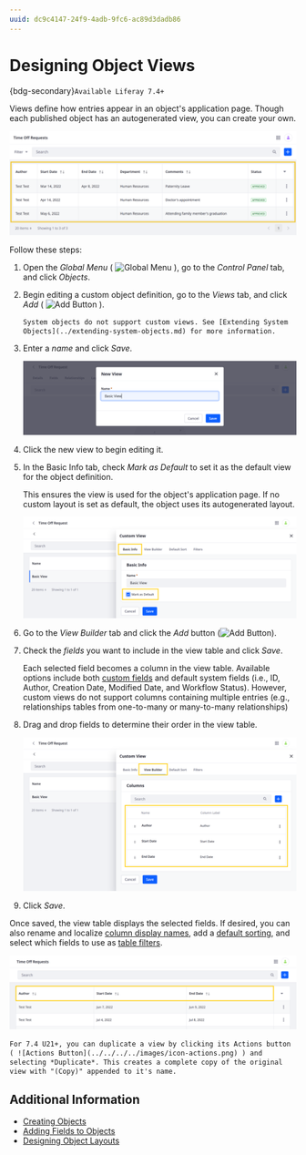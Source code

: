 ```yaml
---
uuid: dc9c4147-24f9-4adb-9fc6-ac89d3dadb86
---
```

# Designing Object Views

{bdg-secondary}`Available Liferay 7.4+`

Views define how entries appear in an object's application page. Though each published object has an autogenerated view, you can create your own.

![Design custom views for displaying object entries.](./designing-object-views/images/01.png)

Follow these steps:

1. Open the *Global Menu* ( ![Global Menu](../../../../images/icon-applications-menu.png) ), go to the *Control Panel* tab, and click *Objects*.

1. Begin editing a custom object definition, go to the *Views* tab, and click *Add* ( ![Add Button](../../../../images/icon-add.png) ).

   ```{note}
   System objects do not support custom views. See [Extending System Objects](../extending-system-objects.md) for more information.
   ```

1. Enter a *name* and click *Save*.

   ![Enter a name and click Save.](./designing-object-views/images/02.png)

1. Click the new view to begin editing it.

1. In the Basic Info tab, check *Mark as Default* to set it as the default view for the object definition.

   This ensures the view is used for the object's application page. If no custom layout is set as default, the object uses its autogenerated layout.

   ![Set the view as default.](./designing-object-views/images/03.png)

1. Go to the *View Builder* tab and click the *Add* button (![Add Button](../../../../images/icon-add.png)).

1. Check the *fields* you want to include in the view table and click *Save*.

   Each selected field becomes a column in the view table. Available options include both [custom fields](../fields/adding-fields-to-objects.md) and default system fields (i.e., ID, Author, Creation Date, Modified Date, and Workflow Status). However, custom views do not support columns containing multiple entries (e.g., relationships tables from one-to-many or many-to-many relationships)

1. Drag and drop fields to determine their order in the view table.

   ![Arrange the fields in any order.](./designing-object-views/images/04.png)

1. Click *Save*.

Once saved, the view table displays the selected fields. If desired, you can also rename and localize [column display names](./renaming-table-columns.md), add a [default sorting](./setting-a-default-sorting.md), and select which fields to use as [table filters](./adding-filters-to-views.md).

![The view table only displays the selected fields.](./designing-object-views/images/05.png)

```{tip}
For 7.4 U21+, you can duplicate a view by clicking its Actions button ( ![Actions Button](../../../../images/icon-actions.png) ) and selecting *Duplicate*. This creates a complete copy of the original view with "(Copy)" appended to it's name. 
```

## Additional Information

* [Creating Objects](../creating-objects.md)
* [Adding Fields to Objects](../fields/adding-fields-to-objects.md)
* [Designing Object Layouts](../layouts/designing-object-layouts.md)
